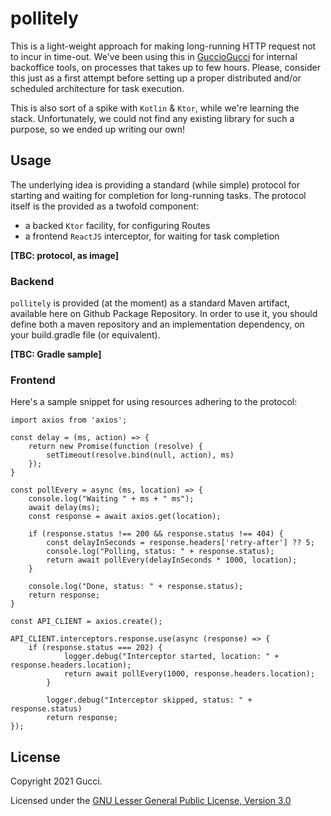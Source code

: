 # pollitely

This is a light-weight approach for making long-running HTTP request not to incur in time-out.
We've been using this in [GuccioGucci](https://github.com/GuccioGucci) for internal backoffice tools, on processes that takes up to
few hours. Please, consider this just as a first attempt before setting up a proper distributed and/or 
scheduled architecture for task execution.

This is also sort of a spike with `Kotlin` & `Ktor`, while we're learning the stack. Unfortunately, we 
could not find any existing library for such a purpose, so we ended up writing our own! 

## Usage

The underlying idea is providing a standard (while simple) protocol for starting and waiting for completion
for long-running tasks. The protocol itself is the provided as a twofold component:
* a backed `Ktor` facility, for configuring Routes
* a frontend `ReactJS` interceptor, for waiting for task completion

**[TBC: protocol, as image]**

### Backend

`pollitely` is provided (at the moment) as a standard Maven artifact, available here on Github Package Repository.
In order to use it, you should define both a maven repository and an implementation dependency, on your 
build.gradle file (or equivalent).

**[TBC: Gradle sample]**

### Frontend

Here's a sample snippet for using resources adhering to the protocol:

```
import axios from 'axios';

const delay = (ms, action) => {
    return new Promise(function (resolve) {
        setTimeout(resolve.bind(null, action), ms)
    });
}

const pollEvery = async (ms, location) => {
    console.log("Waiting " + ms + " ms");
    await delay(ms);
    const response = await axios.get(location);

    if (response.status !== 200 && response.status !== 404) {
        const delayInSeconds = response.headers['retry-after'] ?? 5;
        console.log("Polling, status: " + response.status);
        return await pollEvery(delayInSeconds * 1000, location);
    }

    console.log("Done, status: " + response.status);
    return response;
}

const API_CLIENT = axios.create();

API_CLIENT.interceptors.response.use(async (response) => {
    if (response.status === 202) {
            logger.debug("Interceptor started, location: " + response.headers.location);
            return await pollEvery(1000, response.headers.location);
        }
        
        logger.debug("Interceptor skipped, status: " + response.status)
        return response;
});
```

## License

Copyright 2021 Gucci.

Licensed under the [GNU Lesser General Public License, Version 3.0](http://www.gnu.org/licenses/lgpl.txt)
